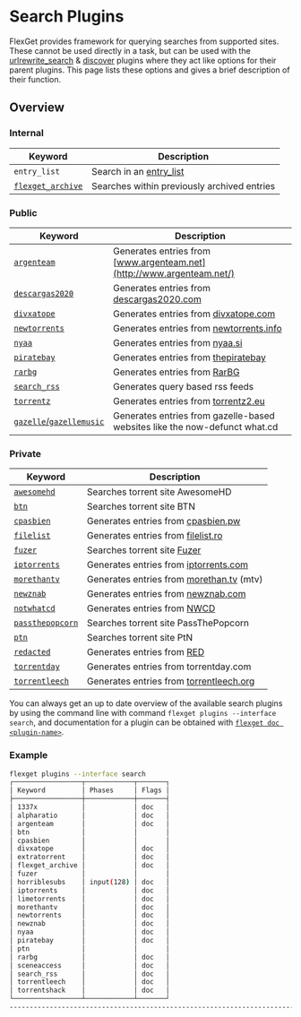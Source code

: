 # Search Plugins
FlexGet provides framework for querying searches from supported sites. These cannot be used directly in a task, but can be used with the [urlrewrite_search](/Plugins/urlrewrite_search) & [discover](/Plugins/discover) plugins where they act like options for their parent plugins. This page lists these options and gives a brief description of their function.


## Overview

### Internal
| **Keyword** | **Description** |
| --- | --- |
|`entry_list` | Search in an [entry_list](/Plugins/List/entry_list)
| [`flexget_archive`](/Searches/flexget_archive) | Searches within previously archived entries |
### Public

| **Keyword** | **Description** |
| --- | --- |
| [`argenteam`](/Searches/argenteam) | Generates entries from [www.argenteam.net](http://www.argenteam.net/) |
| [`descargas2020`](/Searches/descargas2020) | Generates entries from [descargas2020.com](http://descargas2020.com) |
| [`divxatope`](/Searches/divxatope) | Generates entries from [divxatope.com](http://divxatope.com/) |
| [`newtorrents`](/Searches/newtorrents) | Generates entries from [newtorrents.info](http://newtorrents.info) |
| [`nyaa`](/Searches/nyaa) | Generates entries from [nyaa.si](http://nyaa.si/) |
| [`piratebay`](/Searches/piratebay) | Generates entries from [thepiratebay](http://thepiratebay.gl/) |
| [`rarbg`](/Searches/rarbg) | Generates entries from [RarBG](http://rarbg.com/) |
| [`search_rss`](/Searches/search_rss) | Generates query based rss feeds |
| [`torrentz`](/Searches/torrentz) | Generates entries from [torrentz2.eu](http://torrentz2.eu) |
| [`gazelle`/`gazellemusic`](/Searches/gazelle) | Generates entries from gazelle-based websites like the now-defunct what.cd |


### Private

| **Keyword** | **Description** |
| --- | --- |
| [`awesomehd`](/Searches/awesomehd) | Searches torrent site AwesomeHD |
| [`btn`](/Searches/btn) | Searches torrent site BTN |
| [`cpasbien`](/Searches/cpasbien) | Generates entries from [cpasbien.pw](http://www.cpasbien.pw/) |
| [`filelist`](/Searches/filelist) | Generates entries from [filelist.ro](https://filelist.ro) |
| [`fuzer`](/Searches/fuzer) | Searches torrent site [Fuzer](https://www.fuzer.me/) |
| [`iptorrents`](/Searches/iptorrents) | Generates entries from [iptorrents.com](http://iptorrents.com) |
| [`morethantv`](/Searches/morethantv) | Generates entries from [morethan.tv](http://morethan.tv) (mtv) |
| [`newznab`](/Searches/urlrewrite_newznab) | Generates entries from [newznab.com](http://newznab.com) |
| [`notwhatcd`](/Searches/gazelle) | Generates entries from [NWCD](https://notwhat.cd/) |
| [`passthepopcorn`](/Searches/passthepopcorn) | Searches torrent site PassThePopcorn |
| [`ptn`](/Searches/ptn) | Searches torrent site PtN |
| [`redacted`](/Searches/gazelle) | Generates entries from [RED](https://redacted.ch/) |
| [`torrentday`](/Searches/torrentday)|Generates entries from torrentday.com
| [`torrentleech`](/Searches/torrentleech) | Generates entries from [torrentleech.org](http://torrentleech.org/) |

You can always get an up to date overview of the available search plugins by using the command line with command `flexget plugins --interface search`, and documentation for a plugin can be obtained with [`flexget doc <plugin-name>`](https://flexget.com/CLI/doc).

### Example 

```bash
flexget plugins --interface search
┌─────────────────┬────────────┬───────┐
│ Keyword         │ Phases     │ Flags │
├─────────────────┼────────────┼───────┤
│ 1337x           │            │ doc   │
│ alpharatio      │            │ doc   │
│ argenteam       │            │ doc   │
│ btn             │            │       │
│ cpasbien        │            │       │
│ divxatope       │            │ doc   │
│ extratorrent    │            │ doc   │
│ flexget_archive │            │ doc   │
│ fuzer           │            │       │
│ horriblesubs    │ input(128) │ doc   │
│ iptorrents      │            │ doc   │
│ limetorrents    │            │ doc   │
│ morethantv      │            │ doc   │
│ newtorrents     │            │ doc   │
│ newznab         │            │ doc   │
│ nyaa            │            │ doc   │
│ piratebay       │            │ doc   │
│ ptn             │            │       │
│ rarbg           │            │ doc   │
│ sceneaccess     │            │ doc   │
│ search_rss      │            │ doc   │
│ torrentleech    │            │ doc   │
│ torrentshack    │            │ doc   │
└─────────────────┴────────────┴───────┘
-------------------------------------------------------------------------------
```